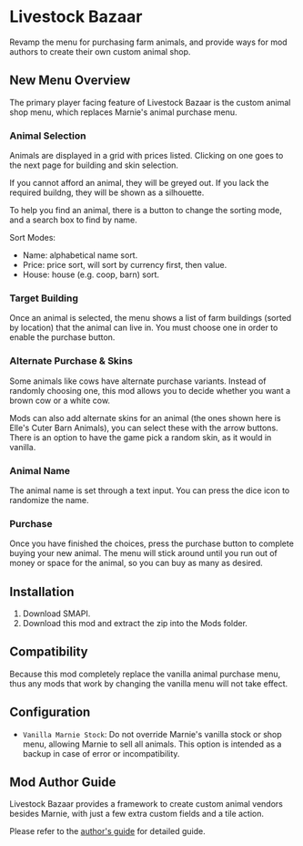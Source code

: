 # Livestock Bazaar

Revamp the menu for purchasing farm animals, and provide ways for mod authors to create their own custom animal shop.

## New Menu Overview

The primary player facing feature of Livestock Bazaar is the custom animal shop menu, which replaces Marnie's animal purchase menu.

### Animal Selection

Animals are displayed in a grid with prices listed. Clicking on one goes to the next page for building and skin selection.

If you cannot afford an animal, they will be greyed out. If you lack the required buildng, they will be shown as a silhouette.

To help you find an animal, there is a button to change the sorting mode, and a search box to find by name.

Sort Modes:
- Name: alphabetical name sort.
- Price: price sort, will sort by currency first, then value.
- House: house (e.g. coop, barn) sort.

### Target Building

Once an animal is selected, the menu shows a list of farm buildings (sorted by location) that the animal can live in. You must choose one in order to enable the purchase button.

### Alternate Purchase & Skins

Some animals like cows have alternate purchase variants. Instead of randomly choosing one, this mod allows you to decide whether you want a brown cow or a white cow.

Mods can also add alternate skins for an animal (the ones shown here is Elle's Cuter Barn Animals), you can select these with the arrow buttons. There is an option to have the game pick a random skin, as it would in vanilla.

### Animal Name

The animal name is set through a text input. You can press the dice icon to randomize the name.

### Purchase

Once you have finished the choices, press the purchase button to complete buying your new animal. The menu will stick around until you run out of money or space for the animal, so you can buy as many as desired.

## Installation

1. Download SMAPI.
2. Download this mod and extract the zip into the Mods folder.

## Compatibility

Because this mod completely replace the vanilla animal purchase menu, thus any mods that work by changing the vanilla menu will not take effect.

## Configuration

- `Vanilla Marnie Stock`: Do not override Marnie's vanilla stock or shop menu, allowing Marnie to sell all animals. This option is intended as a backup in case of error or incompatibility.

## Mod Author Guide

Livestock Bazaar provides a framework to create custom animal vendors besides Marnie, with just a few extra custom fields and a tile action.

Please refer to the [author's guide](author-guide.md) for detailed guide.
